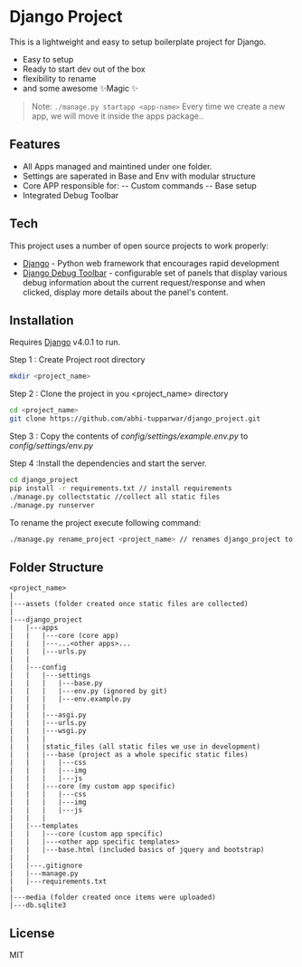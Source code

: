 # Django Project

This is a lightweight and easy to setup boilerplate project for Django.

- Easy to setup
- Ready to start dev out of the box
- flexibility to rename
- and some awesome ✨Magic ✨

> Note: `./manage.py startapp <app-name>` Every time we create a new app, we will move it inside the apps package..

## Features

- All Apps managed and maintined under one folder.
- Settings are saperated in Base and Env with modular structure 
- Core APP responsible for:
-- Custom commands
-- Base setup
- Integrated Debug Toolbar


## Tech

This project uses a number of open source projects to work properly:

- [Django] - Python web framework that encourages rapid development
- [Django Debug Toolbar] - configurable set of panels that display various debug information about the current request/response and when clicked, display more details about the panel's content.

## Installation

Requires [Django] v4.0.1 to run.

Step 1 : Create Project root directory
```sh
mkdir <project_name> 
```

Step 2 : Clone the project in you <project_name> directory 
```sh
cd <project_name>
git clone https://github.com/abhi-tupparwar/django_project.git
```

Step 3 : Copy the contents of _config/settings/example.env.py_ to _config/settings/env.py_

Step 4 :Install the dependencies and start the server.

```sh
cd django_project
pip install -r requirements.txt // install requirements
./manage.py collectstatic //collect all static files
./manage.py runserver
```

To rename the project execute following command:
```sh
./manage.py rename_project <project_name> // renames django_project to specified project name
```

## Folder Structure
```
<project_name>
|
|---assets (folder created once static files are collected)
|
|---django_project
|   |---apps
|   |   |---core (core app)
|   |   |---...<other apps>...
|   |   |---urls.py
|   |
|   |---config
|   |   |---settings
|   |   |   |---base.py
|   |   |   |---env.py (ignored by git)
|   |   |   |---env.example.py
|   |   |
|   |   |---asgi.py
|   |   |---urls.py
|   |   |---wsgi.py
|   |   |
|   |   |static_files (all static files we use in development)
|   |   |---base (project as a whole specific static files)
|   |   |   |---css
|   |   |   |---img
|   |   |   |---js
|   |   |---core (my custom app specific)
|   |   |   |---css
|   |   |   |---img
|   |   |   |---js
|   |   |
|   |---templates
|   |   |---core (custom app specific)
|   |   |---<other app specific templates>
|   |   |---base.html (included basics of jquery and bootstrap)
|   |
|   |---.gitignore
|   |---manage.py
|   |---requirements.txt
|
|---media (folder created once items were uploaded)
|---db.sqlite3
```


## License

MIT

   [Django]: <https://www.djangoproject.com/>
   [git-repo-url]: <https://github.com/abhi-tupparwar/django_project>
   [Django Debug Toolbar]: <https://django-debug-toolbar.readthedocs.io/en/latest/>
   
